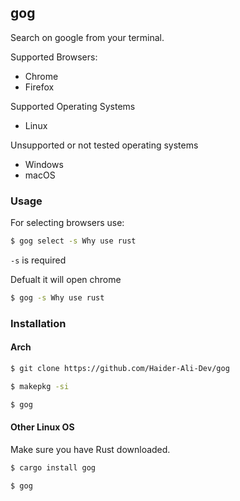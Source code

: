 ## gog

Search on google from your terminal.

Supported Browsers:
- Chrome
- Firefox


Supported Operating Systems
- Linux


Unsupported or not tested operating systems
- Windows
- macOS


### Usage


For selecting browsers use:


```bash
$ gog select -s Why use rust
```

`-s` is required


Defualt it will open chrome


```bash
$ gog -s Why use rust
```

### Installation
#### Arch
```bash
$ git clone https://github.com/Haider-Ali-Dev/gog
```

```bash
$ makepkg -si
```

```bash
$ gog
```

#### Other Linux OS

Make sure you have Rust downloaded.


```bash
$ cargo install gog
```

```bash
$ gog
```

